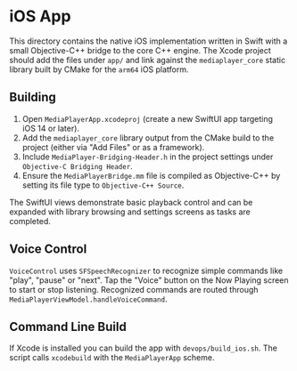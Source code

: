 # iOS App

This directory contains the native iOS implementation written in Swift
with a small Objective-C++ bridge to the core C++ engine. The Xcode
project should add the files under `app/` and link against the
`mediaplayer_core` static library built by CMake for the `arm64` iOS
platform.

## Building

1. Open `MediaPlayerApp.xcodeproj` (create a new SwiftUI app targeting
iOS 14 or later).
2. Add the `mediaplayer_core` library output from the CMake build to the
project (either via "Add Files" or as a framework).
3. Include `MediaPlayer-Bridging-Header.h` in the project settings under
`Objective‑C Bridging Header`.
4. Ensure the `MediaPlayerBridge.mm` file is compiled as Objective-C++ by
setting its file type to `Objective-C++ Source`.

The SwiftUI views demonstrate basic playback control and can be expanded
with library browsing and settings screens as tasks are completed.

## Voice Control

`VoiceControl` uses `SFSpeechRecognizer` to recognize simple commands like
"play", "pause" or "next". Tap the "Voice" button on the Now Playing screen to
start or stop listening. Recognized commands are routed through
`MediaPlayerViewModel.handleVoiceCommand`.

## Command Line Build

If Xcode is installed you can build the app with `devops/build_ios.sh`. The
script calls `xcodebuild` with the `MediaPlayerApp` scheme.
